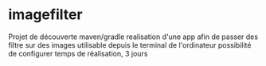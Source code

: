 # imagefilter
Projet de découverte maven/gradle
realisation d'une app afin de passer des filtre sur des images
utilisable depuis le terminal de l'ordinateur 
possibilité de configurer
temps de réalisation, 3 jours
